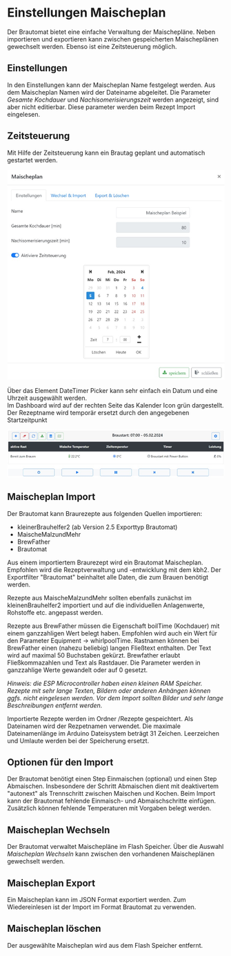 # Einstellungen Maischeplan

Der Brautomat bietet eine einfache Verwaltung der Maischepläne. Neben importieren und exportieren kann zwischen gespeicherten Maischeplänen gewechselt werden. Ebenso ist eine Zeitsteuerung möglich.

## Einstellungen

In den Einstellungen kann der Maischeplan Name festgelegt werden. Aus dem Maischeplan Namen wird der Dateiname abgeleitet. Die Parameter *Gesamte Kochdauer* und *Nachisomerisierungszeit* werden angezeigt, sind aber nicht editierbar. Diese parameter werden beim Rezept Import eingelesen.

## Zeitsteuerung

Mit Hilfe der Zeitsteuerung kann ein Brautag geplant und automatisch gestartet werden.

![Zeitsteuerung](/docs/img/Zeitsteuerung.jpg)

Über das Element DateTimer Picker kann sehr einfach ein Datum und eine Uhrzeit ausgewählt werden.\
Im Dashboard wird auf der rechten Seite das Kalender Icon grün dargestellt. Der Rezeptname wird temporär ersetzt durch den angegebenen Startzeitpunkt

![Zeitsteuerung](/docs/img/Zeitsteuerung2.jpg)

## Maischeplan Import

Der Brautomat kann Braurezepte aus folgenden Quellen importieren:

* kleinerBrauhelfer2 (ab Version 2.5 Exporttyp Brautomat)
* MaischeMalzundMehr
* BrewFather
* Brautomat

Aus einem importiertem Braurezept wird ein Brautomat Maischeplan. Empfohlen wird die Rezeptverwaltung und -entwicklung mit dem kbh2. Der Exportfilter "Brautomat" beinhaltet alle Daten, die zum Brauen benötigt werden.

Rezepte aus MaischeMalzundMehr sollten ebenfalls zunächst im kleinenBrauhelfer2 importiert und auf die individuellen Anlagenwerte, Rohstoffe etc. angepasst werden.

Rezepte aus BrewFather müssen die Eigenschaft boilTime (Kochdauer) mit einem ganzzahligen Wert belegt haben. Empfohlen wird auch ein Wert für den Parameter Equipment -> whirlpoolTime. Rastnamen können bei BrewFather einen (nahezu beliebig) langen Fließtext enthalten. Der Text wird auf maximal 50 Buchstaben gekürzt. Brewfather erlaubt Fließkommazahlen und Text als Rastdauer. Die Parameter werden in ganzzahlige Werte gewandelt oder auf 0 gesetzt.

*Hinweis: die ESP Microcontroller haben einen kleinen RAM Speicher. Rezepte mit sehr lange Texten, Bildern oder anderen Anhängen können ggfs. nicht eingelesen werden. Vor dem Import sollten Bilder und sehr lange Beschreibungen entfernt werden.*

Importierte Rezepte werden im Ordner /Rezepte gespeichtert. Als Dateinamen wird der Rezpetnamen verwendet. Die maximale Dateinamenlänge im Arduino Dateisystem beträgt 31 Zeichen. Leerzeichen und Umlaute werden bei der Speicherung ersetzt.

## Optionen für den Import

Der Brautomat benötigt einen Step Einmaischen (optional) und einen Step Abmaischen. Insbesondere der Schritt Abmaischen dient mit deaktivertem "autonext" als Trennschritt zwischen Maischen und Kochen. Beim Import kann der Brautomat fehlende Einmaisch- und Abmaischschritte einfügen. Zusätzlich können fehlende Temperaturen mit Vorgaben belegt werden.

## Maischeplan Wechseln

Der Brautomat verwaltet Maischepläne im Flash Speicher. Über die Auswahl *Maischeplan Wechseln* kann zwischen den vorhandenen Maischeplänen gewechselt werden.

## Maischeplan Export

Ein Maischeplan kann im JSON Format exportiert werden. Zum Wiedereinlesen ist der Import im Format Brautomat zu verwenden.

## Maischeplan löschen

Der ausgewählte Maischeplan wird aus dem Flash Speicher entfernt.
